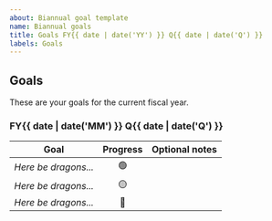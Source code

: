 ```yaml
---
about: Biannual goal template
name: Biannual goals
title: Goals FY{{ date | date('YY') }} Q{{ date | date('Q') }}
labels: Goals
---
```


## Goals

These are your goals for the current fiscal year.

### FY{{ date | date('MM') }} Q{{ date | date('Q') }}

| Goal          | Progress  | Optional notes |
| ------------- |:---------:| -------------- |
| _Here be dragons..._ | :green_circle: |    |
| _Here be dragons..._ | :yellow_circle: |   |
| _Here be dragons..._ | :red_circle: |      |